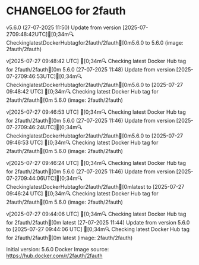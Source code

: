 CHANGELOG for 2fauth
===================
v5.6.0 (27-07-2025 11:50)
    Update from version [2025-07-2709:48:42UTC][0;34m🔍CheckinglatestDockerHubtagfor2fauth/2fauth[0m5.6.0 to 5.6.0 (image: 2fauth/2fauth)


v[2025-07-27 09:48:42 UTC] [0;34m🔍 Checking latest Docker Hub tag for 2fauth/2fauth[0m
5.6.0 (27-07-2025 11:48)
    Update from version [2025-07-2709:46:53UTC][0;34m🔍CheckinglatestDockerHubtagfor2fauth/2fauth[0m5.6.0 to [2025-07-27 09:48:42 UTC] [0;34m🔍 Checking latest Docker Hub tag for 2fauth/2fauth[0m
5.6.0 (image: 2fauth/2fauth)


v[2025-07-27 09:46:53 UTC] [0;34m🔍 Checking latest Docker Hub tag for 2fauth/2fauth[0m
5.6.0 (27-07-2025 11:46)
    Update from version [2025-07-2709:46:24UTC][0;34m🔍CheckinglatestDockerHubtagfor2fauth/2fauth[0m5.6.0 to [2025-07-27 09:46:53 UTC] [0;34m🔍 Checking latest Docker Hub tag for 2fauth/2fauth[0m
5.6.0 (image: 2fauth/2fauth)


v[2025-07-27 09:46:24 UTC] [0;34m🔍 Checking latest Docker Hub tag for 2fauth/2fauth[0m
5.6.0 (27-07-2025 11:46)
    Update from version [2025-07-2709:44:06UTC][0;34m🔍CheckinglatestDockerHubtagfor2fauth/2fauth[0mlatest to [2025-07-27 09:46:24 UTC] [0;34m🔍 Checking latest Docker Hub tag for 2fauth/2fauth[0m
5.6.0 (image: 2fauth/2fauth)


v[2025-07-27 09:44:06 UTC] [0;34m🔍 Checking latest Docker Hub tag for 2fauth/2fauth[0m
latest (27-07-2025 11:44)
    Update from version 5.6.0 to [2025-07-27 09:44:06 UTC] [0;34m🔍 Checking latest Docker Hub tag for 2fauth/2fauth[0m
latest (image: 2fauth/2fauth)



Initial version: 5.6.0
Docker Image source: https://hub.docker.com/r/2fauth/2fauth

